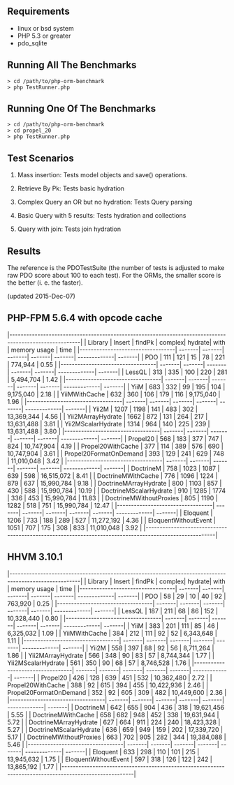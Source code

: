 Requirements
------------

* linux or bsd system
* PHP 5.3 or greater
* pdo_sqlite

Running All The Benchmarks
--------------------------

    > cd /path/to/php-orm-benchmark
    > php TestRunner.php

Running One Of The Benchmarks
-----------------------------

    > cd /path/to/php-orm-benchmark
    > cd propel_20
    > php TestRunner.php

Test Scenarios
--------------

1. Mass insertion: Tests model objects and save() operations.

2. Retrieve By Pk: Tests basic hydration

3. Complex Query an OR but no hydration: Tests Query parsing

4. Basic Query with 5 results: Tests hydration and collections

5. Query with join: Tests join hydration


Results
-------

The reference is the PDOTestSuite (the number of tests is adjusted to make raw PDO score about 100 to each test). For the ORMs, the smaller score is the better (i. e. the faster).

(updated 2015-Dec-07)

## PHP-FPM 5.6.4 with opcode cache

|-------------------------------------------------------------------------------------------------------|
| Library                          | Insert | findPk | complex| hydrate|  with  | memory usage |  time  |
|----------------------------------| -------| -------| -------| -------| -------| -------------| -------|
|                              PDO |    111 |    121 |     15 |     78 |    221 |      774,944 |   0.55 |
|----------------------------------| -------| -------| -------| -------| -------| -------------| -------|
|                           LessQL |    313 |    335 |    100 |    220 |    281 |    5,494,704 |   1.42 |
|----------------------------------| -------| -------| -------| -------| -------| -------------| -------|
|                             YiiM |    683 |    332 |     99 |    195 |    104 |    9,175,040 |   2.18 |
|                    YiiMWithCache |    632 |    360 |    106 |    179 |    116 |    9,175,040 |   1.96 |
|----------------------------------| -------| -------| -------| -------| -------| -------------| -------|
|                            Yii2M |   1207 |   1198 |    141 |    483 |    302 |   13,369,344 |   4.56 |
|                Yii2MArrayHydrate |   1662 |    872 |    131 |    264 |    217 |   13,631,488 |   3.81 |
|               Yii2MScalarHydrate |   1314 |    964 |    140 |    225 |    239 |   13,631,488 |   3.80 |
|----------------------------------| -------| -------| -------| -------| -------| -------------| -------|
|                         Propel20 |    568 |    183 |    377 |    747 |    824 |   10,747,904 |   4.19 |
|                Propel20WithCache |    377 |    114 |    389 |    576 |    690 |   10,747,904 |   3.61 |
|           Propel20FormatOnDemand |    393 |    129 |    241 |    629 |    748 |   11,010,048 |   3.42 |
|----------------------------------| -------| -------| -------| -------| -------| -------------| -------|
|                        DoctrineM |    758 |   1023 |   1087 |    639 |    598 |   16,515,072 |   8.41 |
|               DoctrineMWithCache |    776 |   1096 |   1224 |    879 |    637 |   15,990,784 |   9.18 |
|            DoctrineMArrayHydrate |    800 |   1103 |    857 |    430 |    588 |   15,990,784 |  10.19 |
|           DoctrineMScalarHydrate |    910 |   1285 |   1774 |    336 |    453 |   15,990,784 |  11.83 |
|          DoctrineMWithoutProxies |    805 |   1190 |   1282 |    518 |    751 |   15,990,784 |  12.47 |
|----------------------------------| -------| -------| -------| -------| -------| -------------| -------|
|                         Eloquent |   1206 |    733 |    188 |    289 |    527 |   11,272,192 |   4.36 |
|             EloquentWithoutEvent |   1051 |    707 |    175 |    308 |    833 |   11,010,048 |   3.92 |
|-------------------------------------------------------------------------------------------------------|

## HHVM 3.10.1

|-------------------------------------------------------------------------------------------------------|
| Library                          | Insert | findPk | complex| hydrate|  with  | memory usage |  time  |
|----------------------------------| -------| -------| -------| -------| -------| -------------| -------|
|                              PDO |     58 |     29 |     10 |     40 |     92 |      763,920 |   0.25 |
|----------------------------------| -------| -------| -------| -------| -------| -------------| -------|
|                           LessQL |    187 |    211 |     68 |     86 |    152 |   10,328,440 |   0.80 |
|----------------------------------| -------| -------| -------| -------| -------| -------------| -------|
|                             YiiM |    383 |    201 |    111 |     85 |     46 |    6,325,032 |   1.09 |
|                    YiiMWithCache |    384 |    212 |    111 |     92 |     52 |    6,343,648 |   1.11 |
|----------------------------------| -------| -------| -------| -------| -------| -------------| -------|
|                            Yii2M |    558 |    397 |     88 |     92 |     56 |    8,711,264 |   1.86 |
|                Yii2MArrayHydrate |    566 |    348 |     90 |     83 |     57 |    8,744,344 |   1.77 |
|               Yii2MScalarHydrate |    561 |    350 |     90 |     68 |     57 |    8,746,528 |   1.76 |
|----------------------------------| -------| -------| -------| -------| -------| -------------| -------|
|                         Propel20 |    426 |    128 |    639 |    451 |    532 |   10,362,480 |   2.72 |
|                Propel20WithCache |    388 |     92 |    615 |    394 |    455 |   10,422,936 |   2.46 |
|           Propel20FormatOnDemand |    352 |     92 |    605 |    309 |    482 |   10,449,600 |   2.36 |
|----------------------------------| -------| -------| -------| -------| -------| -------------| -------|
|                        DoctrineM |    642 |    655 |    904 |    436 |    318 |   19,621,456 |   5.55 |
|               DoctrineMWithCache |    658 |    682 |    948 |    452 |    338 |   19,631,944 |   5.72 |
|            DoctrineMArrayHydrate |    627 |    664 |    911 |    224 |    240 |   18,423,328 |   5.27 |
|           DoctrineMScalarHydrate |    636 |    659 |    949 |    159 |    202 |   17,339,720 |   5.17 |
|          DoctrineMWithoutProxies |    663 |    702 |    905 |    282 |    344 |   19,384,088 |   5.46 |
|----------------------------------| -------| -------| -------| -------| -------| -------------| -------|
|                         Eloquent |    633 |    298 |    110 |    101 |    215 |   13,945,632 |   1.75 |
|             EloquentWithoutEvent |    597 |    318 |    126 |    122 |    242 |   13,865,192 |   1.77 |
|-------------------------------------------------------------------------------------------------------|           
